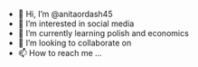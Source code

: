 - 👋 Hi, I’m @anitaordash45
- 👀 I’m interested in social media 
- 🌱 I’m currently learning polish and economics 
- 💞️ I’m looking to collaborate on 
- 📫 How to reach me ...

<!---
anitaordash45/anitaordash45 is a ✨ special ✨ repository because its `README.md` (this file) appears on your GitHub profile.
You can click the Preview link to take a look at your changes.
--->
